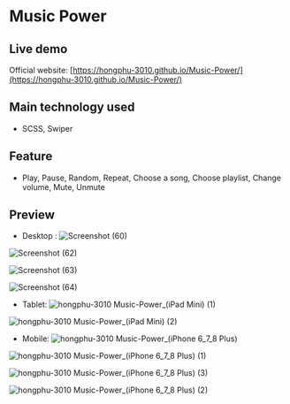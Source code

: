 # Music Power

## Live demo

Official website: [https://hongphu-3010.github.io/Music-Power/](https://hongphu-3010.github.io/Music-Power/)

## Main technology used

- SCSS, Swiper

## Feature

- Play, Pause, Random, Repeat, Choose a song, Choose playlist, Change volume, Mute, Unmute

## Preview

- Desktop :
  ![Screenshot (60)](https://user-images.githubusercontent.com/107449460/198829438-dd13103f-4d4f-4ba2-a8f7-61e9d364a016.png)

![Screenshot (62)](https://user-images.githubusercontent.com/107449460/198829449-88e7682d-9a9f-4e4f-b12c-dbb93388bb4c.png)

![Screenshot (63)](https://user-images.githubusercontent.com/107449460/198829455-b6896374-c14e-4c66-9e92-104a3fc0ac2b.png)

![Screenshot (64)](https://user-images.githubusercontent.com/107449460/198829462-88df4b76-2a34-40ca-a927-fd116055cb3d.png)

- Tablet:
  ![hongphu-3010 Music-Power_(iPad Mini) (1)](https://user-images.githubusercontent.com/107449460/198830015-6e6bef6d-ebd2-4815-b3bb-7d1d0cd221b7.png)

![hongphu-3010 Music-Power_(iPad Mini) (2)](https://user-images.githubusercontent.com/107449460/198830025-273d71bd-4cde-468f-9e7b-9b7dae113fdb.png)

- Mobile:
  ![hongphu-3010 Music-Power_(iPhone 6_7_8 Plus)](https://user-images.githubusercontent.com/107449460/198830055-218dd180-82aa-4a59-9067-d0c5593408c9.png)

![hongphu-3010 Music-Power_(iPhone 6_7_8 Plus) (1)](https://user-images.githubusercontent.com/107449460/198830066-f3504064-aee6-495a-afc9-6f3ddeb783ec.png)

![hongphu-3010 Music-Power_(iPhone 6_7_8 Plus) (3)](https://user-images.githubusercontent.com/107449460/198830070-da92ba99-f49b-44ac-912b-60f62fbd2475.png)

![hongphu-3010 Music-Power_(iPhone 6_7_8 Plus) (2)](https://user-images.githubusercontent.com/107449460/198830074-3330d7a7-c785-4309-9548-d2fac7311968.png)
